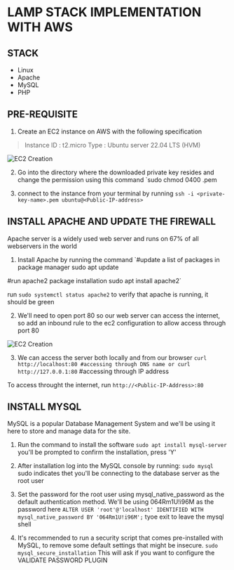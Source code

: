 # LAMP STACK IMPLEMENTATION WITH AWS

## STACK
* Linux
* Apache
* MySQL
* PHP

## PRE-REQUISITE
1. Create an EC2 instance on AWS with the  following specification
> Instance ID : t2.micro
  Type : Ubuntu server 22.04 LTS (HVM)

![EC2 Creation](/img/img1.png)

2. Go into the directory where the downloaded private key resides and change the permission using this command
`sudo chmod 0400 <private-key-name>.pem

3. connect to the instance from your terminal by running
`ssh -i <private-key-name>.pem ubuntu@<Public-IP-address>`

## INSTALL APACHE AND UPDATE THE FIREWALL
Apache server is a widely used web server and runs on 67% of all webservers in the world
1. Install Apache by running the command
`#update a list of packages in package manager
sudo apt update

#run apache2 package installation
sudo apt install apache2`

run `sudo systemctl status apache2` to verify that apache is running, it should be green

2. We'll need to open port 80 so our web server can access the internet, so add an inbound rule to the ec2 configuration to allow access through port 80

![EC2 Creation](/img/img2.png)

3. We can access the server both locally and from our browser
`curl http://localhost:80 #accessing through DNS name
or
curl http://127.0.0.1:80` #accessing through IP address

To access throught the internet, run
`http://<Public-IP-Address>:80`

## INSTALL MYSQL
MySQL is a popular Database Management System and we'll be using it here to store and manage data for the site.
1. Run the command to install the software 
`sudo apt install mysql-server`
you'll be prompted to confirm the installation, press 'Y'

2. After installation log into the MySQL  console by running:
`sudo mysql`
sudo indicates thet you'll be connecting to the database server as the root user

3. Set the password for the root user  using mysql_native_password as the default authentication method. We'll be using 064Rm1U!i96M as the password here
`ALTER USER 'root'@'localhost' IDENTIFIED WITH mysql_native_password BY '064Rm1U!i96M';`
tyoe exit to leave the mysql shell

4. It's recommended to run a security script that comes pre-installed with MySQL, to remove some default settings that might be insecure.
`sudo mysql_secure_installation`
This will ask if you want to configure the VALIDATE PASSWORD PLUGIN
